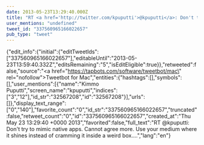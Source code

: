 ```yaml
---
date: 2013-05-23T13:29:40.000Z
title: "RT <a href='http://twitter.com/kpuputti'>@kpuputti</a>: Don't try to mimic native apps. Cannot agree more. Use your medium where it shines instead of cramming it inside a weird box.…″"
user_mentions: "undefined"
tweet_id: "337560965166022657"
pub_type: "tweet"
---
```

{"edit_info":{"initial":{"editTweetIds":["337560965166022657"],"editableUntil":"2013-05-23T13:59:40.332Z","editsRemaining":"5","isEditEligible":true}},"retweeted":false,"source":"<a href=\"https://tapbots.com/software/tweetbot/mac\" rel=\"nofollow\">Tweetbot for Mac</a>","entities":{"hashtags":[],"symbols":[],"user_mentions":[{"name":"Kimmo Puputti","screen_name":"kpuputti","indices":["3","12"],"id_str":"32567208","id":"32567208"}],"urls":[]},"display_text_range":["0","140"],"favorite_count":"0","id_str":"337560965166022657","truncated":false,"retweet_count":"0","id":"337560965166022657","created_at":"Thu May 23 13:29:40 +0000 2013","favorited":false,"full_text":"RT @kpuputti: Don't try to mimic native apps. Cannot agree more. Use your medium where it shines instead of cramming it inside a weird box.…","lang":"en"}
